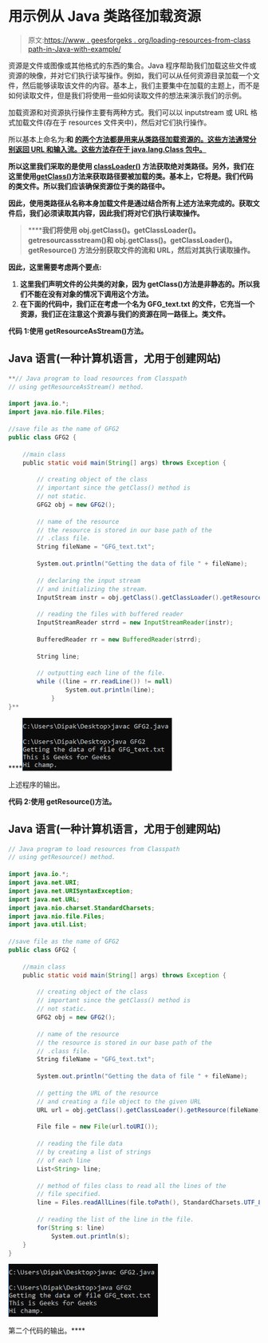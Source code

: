 # 用示例从 Java 类路径加载资源

> 原文:[https://www . geesforgeks . org/loading-resources-from-class path-in-Java-with-example/](https://www.geeksforgeeks.org/loading-resources-from-classpath-in-java-with-example/)

资源是文件或图像或其他格式的东西的集合。Java 程序帮助我们加载这些文件或资源的映像，并对它们执行读写操作。例如，我们可以从任何资源目录加载一个文件，然后能够读取该文件的内容。基本上，我们主要集中在加载的主题上，而不是如何读取文件，但是我们将使用一些如何读取文件的想法来演示我们的示例。

加载资源和对资源执行操作主要有两种方式。我们可以以 inputstream 或 URL 格式加载文件(存在于 resources 文件夹中)，然后对它们执行操作。

所以基本上命名为:**[](https://www.geeksforgeeks.org/class-getresource-method-in-java-with-examples/)****和 [**的两个方法都是用来从类路径加载资源的。这些方法通常分别返回 URL 和输入流。这些方法存在于 java.lang.Class 包中。**](https://www.geeksforgeeks.org/class-getresourceasstream-method-in-java-with-examples/)******

****所以这里我们采取的是使用 [**classLoader()**](https://www.geeksforgeeks.org/classloader-in-java/) 方法获取绝对类路径。另外，我们在这里使用[**getClass()**](https://www.geeksforgeeks.org/writer-getclass-method-in-java-with-examples/)**方法来获取路径要被加载的类。基本上，它将是。我们代码的类文件。所以我们应该确保资源位于类的路径中。******

******因此，使用类路径从名称本身加载文件是通过结合所有上述方法来完成的。获取文件后，我们必须读取其内容，因此我们将对它们执行读取操作。******

> ******我们将使用 **obj.getClass()。getClassLoader()。getresourcassstream()**和 **obj.getClass()。getClassLoader()。getResource()** 方法分别获取文件的流和 URL，然后对其执行读取操作。******

****因此，这里需要考虑两个要点:****

1.  ****这里我们声明文件的公共类的对象，因为 getClass()方法是非静态的。所以我们不能在没有对象的情况下调用这个方法。****
2.  ****在下面的代码中，我们正在考虑一个名为 GFG_text.txt 的文件，它充当一个资源，我们正在注意这个资源与我们的资源在同一路径上。类文件。****

******代码 1:使用 getResourceAsStream()方法。******

## ****Java 语言(一种计算机语言，尤用于创建网站)****

```java
**// Java program to load resources from Classpath
// using getResourceAsStream() method.

import java.io.*;
import java.nio.file.Files;

//save file as the name of GFG2
public class GFG2 {

    //main class
    public static void main(String[] args) throws Exception {

        // creating object of the class
        // important since the getClass() method is 
        // not static.
        GFG2 obj = new GFG2();

        // name of the resource
        // the resource is stored in our base path of the 
        // .class file.
        String fileName = "GFG_text.txt";

        System.out.println("Getting the data of file " + fileName);

        // declaring the input stream
        // and initializing the stream.
        InputStream instr = obj.getClass().getClassLoader().getResourceAsStream(fileName);

        // reading the files with buffered reader 
        InputStreamReader strrd = new InputStreamReader(instr);

        BufferedReader rr = new BufferedReader(strrd);

        String line;

        // outputting each line of the file.
        while ((line = rr.readLine()) != null) 
                System.out.println(line);
            } 
}**
```

 ****![](img/ee9291c3baff134297f2cb594e772a44.png)

上述程序的输出。

**代码 2:使用 getResource()方法。**

## Java 语言(一种计算机语言，尤用于创建网站)

```java
// Java program to load resources from Classpath
// using getResource() method.

import java.io.*;
import java.net.URI;
import java.net.URISyntaxException;
import java.net.URL;
import java.nio.charset.StandardCharsets;
import java.nio.file.Files;
import java.util.List;

//save file as the name of GFG2
public class GFG2 {

    //main class
    public static void main(String[] args) throws Exception {

        // creating object of the class
        // important since the getClass() method is 
        // not static.
        GFG2 obj = new GFG2();

        // name of the resource
        // the resource is stored in our base path of the 
        // .class file.
        String fileName = "GFG_text.txt";

        System.out.println("Getting the data of file " + fileName);

        // getting the URL of the resource
        // and creating a file object to the given URL
        URL url = obj.getClass().getClassLoader().getResource(fileName);

        File file = new File(url.toURI());

        // reading the file data 
        // by creating a list of strings 
        // of each line
        List<String> line;

        // method of files class to read all the lines of the 
        // file specified.
        line = Files.readAllLines(file.toPath(), StandardCharsets.UTF_8);

        // reading the list of the line in the file.
        for(String s: line)
            System.out.println(s);
    }
}
```

![](img/ee9291c3baff134297f2cb594e772a44.png)

第二个代码的输出。****
